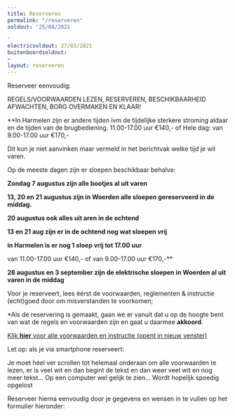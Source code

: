```yaml
---
title: Reserveren
permalink: "/reserveren"
soldout: '25/04/2021

'
electricsoldout: 27/03/2021
buitenboordsoldout:
- 
layout: reserveren
---
```



Reserveer eenvoudig:

REGELS/VOORWAARDEN LEZEN, RESERVEREN, BESCHIKBAARHEID AFWACHTEN, BORG OVERMAKEN EN KLAAR! 

**In Harmelen zijn er andere tijden ivm de tijdelijke sterkere stroming aldaar en de tijden van de brugbediening.
11.00-17.00 uur €140,-
 of 
Hele dag: van 9.00-17.00 uur €170,-

Dit kun je niet aanvinken maar vermeld in het berichtvak welke tijd je wil varen.

Op de meeste dagen zijn er sloepen beschikbaar behalve:   

**Zondag 7 augustus zijn alle bootjes al uit varen** 

**13, 20 en 21 augustus zijn in Woerden alle sloepen gereserveerd in de middag.**

**20 augustus ook alles uit aren in de ochtend**
 
**13 en 21 aug zijn er in de ochtend nog wat sloepen vrij** 

**in Harmelen is er nog 1 sloep vrij tot 17.00 uur**  

van 11.00-17.00 uur €140,- 
of van 
9.00-17.00 uur €170,-**

**28 augustus en 3 september zijn de elektrische sloepen in Woerden al uit varen in de middag**

Voor je reserveert, lees éérst de voorwaarden, reglementen & instructie (echt)goed door om misverstanden te voorkomen;

*Als de reservering is gemaakt, gaan we er vanuit dat u op de hoogte bent van wat de regels en voorwaarden zijn en gaat u daarmee **akkoord**.

[Klik **hier** voor alle voorwaarden en instructie (opent in nieuw venster)](http://descheepsjongens.nl/voorwaarden)

Let op: als je via smartphone reserveert: 

Je moet héel ver scrollen tot helemaal onderaan om alle voorwaarden te lezen, er is veel wit en dan begint de tekst en dan weer veel wit en nog meer tekst... Op een computer wel gelijk te zien... Wordt hopelijk spoedig opgelost

Reserveer hierna eenvoudig door je gegevens en wensen in te vullen op het formulier hieronder: